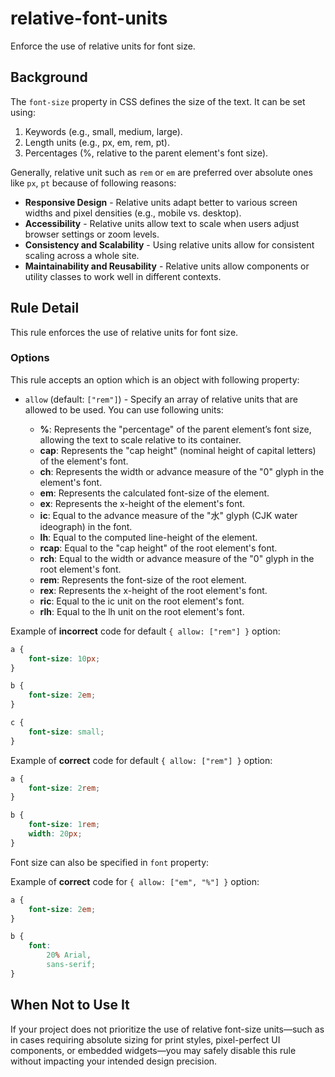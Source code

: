 # relative-font-units

Enforce the use of relative units for font size.

## Background

The `font-size` property in CSS defines the size of the text. It can be set using:

1. Keywords (e.g., small, medium, large).
1. Length units (e.g., px, em, rem, pt).
1. Percentages (%, relative to the parent element's font size).

Generally, relative unit such as `rem` or `em` are preferred over absolute ones like `px`, `pt` because of following reasons:

- **Responsive Design** - Relative units adapt better to various screen widths and pixel densities (e.g., mobile vs. desktop).
- **Accessibility** - Relative units allow text to scale when users adjust browser settings or zoom levels.
- **Consistency and Scalability** - Using relative units allow for consistent scaling across a whole site.
- **Maintainability and Reusability** - Relative units allow components or utility classes to work well in different contexts.

## Rule Detail

This rule enforces the use of relative units for font size.

### Options

This rule accepts an option which is an object with following property:

- `allow` (default: `["rem"]`) - Specify an array of relative units that are allowed to be used. You can use following units:

    - **%**: Represents the "percentage" of the parent element’s font size, allowing the text to scale relative to its container.
    - **cap**: Represents the "cap height" (nominal height of capital letters) of the element's font.
    - **ch**: Represents the width or advance measure of the "0" glyph in the element's font.
    - **em**: Represents the calculated font-size of the element.
    - **ex**: Represents the x-height of the element's font.
    - **ic**: Equal to the advance measure of the "水" glyph (CJK water ideograph) in the font.
    - **lh**: Equal to the computed line-height of the element.
    - **rcap**: Equal to the "cap height" of the root element's font.
    - **rch**: Equal to the width or advance measure of the "0" glyph in the root element's font.
    - **rem**: Represents the font-size of the root element.
    - **rex**: Represents the x-height of the root element's font.
    - **ric**: Equal to the ic unit on the root element's font.
    - **rlh**: Equal to the lh unit on the root element's font.

Example of **incorrect** code for default `{ allow: ["rem"] }` option:

```css
a {
	font-size: 10px;
}

b {
	font-size: 2em;
}

c {
	font-size: small;
}
```

Example of **correct** code for default `{ allow: ["rem"] }` option:

```css
a {
	font-size: 2rem;
}

b {
	font-size: 1rem;
	width: 20px;
}
```

Font size can also be specified in `font` property:

Example of **correct** code for `{ allow: ["em", "%"] }` option:

```css
a {
	font-size: 2em;
}

b {
	font:
		20% Arial,
		sans-serif;
}
```

## When Not to Use It

If your project does not prioritize the use of relative font-size units—such as in cases requiring absolute sizing for print styles, pixel-perfect UI components, or embedded widgets—you may safely disable this rule without impacting your intended design precision.
